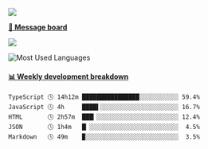 [![](https://count.getloli.com/get/@SmaIIstars.github.readme)](https://count.getloli.com/)


[**💬 Message board**](https://chat.getloli.com/room/@SmaIIstars.github)

[![](https://chat.getloli.com/room/@SmaIIstars.github/svg?width=600&height=100&limit=20&theme=light&fontSize=14)](https://chat.getloli.com/room/@SmaIIstars.github)


![Most Used Languages](https://github-readme-stats.vercel.app/api/top-langs/?username=SmaIIstars&theme=dark&layout=compact)

<!-- waka-box start -->
#### <a href="https://gist.github.com/e31f5e1b7a15ee54e2fc8fca68aa5e2b" target="_blank">📊 Weekly development breakdown</a>
```text
TypeScript 🕓 14h12m ████████████████░░░░░░░░░░░ 59.4%
JavaScript 🕓 4h     ████▌░░░░░░░░░░░░░░░░░░░░░░ 16.7%
HTML       🕓 2h57m  ███▎░░░░░░░░░░░░░░░░░░░░░░░ 12.4%
JSON       🕓 1h4m   █▏░░░░░░░░░░░░░░░░░░░░░░░░░  4.5%
Markdown   🕓 49m    ▉░░░░░░░░░░░░░░░░░░░░░░░░░░  3.5%
```
<!-- Powered by https://github.com/YouEclipse/waka-box-go . -->
<!-- waka-box end -->
